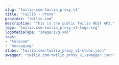 ```yaml
---
slug: "twilio-com-twilio_proxy_v1"
title: "Twilio - Proxy"
provider: "twilio.com"
description: "This is the public Twilio REST API."
logo: "twilio.com-twilio_proxy_v1-logo.svg"
logoMediaType: "image/svg+xml"
tags:
- "telecom"
- "messaging"
stubs: "twilio.com-twilio_proxy_v1-stubs.json"
swagger: "twilio.com-twilio_proxy_v1-swagger.json"
---
```

